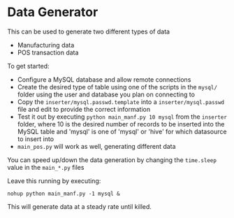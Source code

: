 # Data Generator

This can be used to generate two different types of data
- Manufacturing data
- POS transaction data

To get started:
- Configure a MySQL database and allow remote connections
- Create the desired type of table using one of the scripts in the `mysql/` folder using the user and database you plan on connecting to
- Copy the `inserter/mysql.passwd.template` into a `inserter/mysql.passwd` file and edit to provide the correct information
- Test it out by executing `python main_manf.py 10 mysql` from the `inserter` folder, where 10 is the desired number of records to be inserted into the MySQL table and 'mysql' is one of 'mysql' or 'hive' for which datasource to insert into
- `main_pos.py` will work as well, generating different data

You can speed up/down the data generation by changing the `time.sleep` value in the `main_*.py` files

Leave this running by executing:
```
nohup python main_manf.py -1 mysql &
```

This will generate data at a steady rate until killed.
